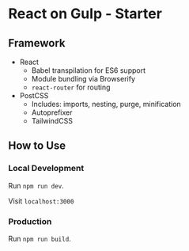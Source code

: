 # React on Gulp - Starter

## Framework

* React
  * Babel transpilation for ES6 support
  * Module bundling via Browserify
  * `react-router` for routing
* PostCSS
  * Includes: imports, nesting, purge, minification
  * Autoprefixer
  * TailwindCSS

## How to Use

### Local Development

Run `npm run dev`.

Visit `localhost:3000`

### Production

Run `npm run build`.
